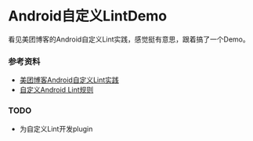 # Android自定义LintDemo
看见美团博客的Android自定义Lint实践，感觉挺有意思，跟着搞了一个Demo。

### 参考资料
- [美团博客Android自定义Lint实践](http://tech.meituan.com/android_custom_lint.html)
- [自定义Android Lint规则](https://github.com/yongce/AndroidDevNotes/blob/master/notes/knowledge/0005-custom-lint.asc)

### TODO
- 为自定义Lint开发plugin

